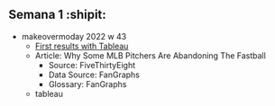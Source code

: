 ## Semana 1 :shipit:

- makeovermoday 2022 w 43
     - [First results with Tableau](https://public.tableau.com/views/Makeover2022/Dashboard1?:language=es-ES&publish=yes&:display_count=n&:origin=viz_share_link) 
     - Article: Why Some MLB Pitchers Are Abandoning The Fastball
          - Source: FiveThirtyEight
          - Data Source: FanGraphs
          - Glossary: FanGraphs
     - tableau
